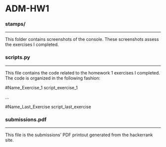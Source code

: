 # ADM-HW1

### stamps/
------

This folder contains screenshots of the console. These screenshots assess the exercises I completed.

### scripts.py
------

This file contains the code related to the homework 1 exercises I completed. The code is organized in the following fashion:

#Name_Exercise_1
script_exercise_1

...

#Name_Last_Exercise
script_last_exercise

### submissions.pdf
------

This file is the submissions' PDF printout generated from the hackerrank site.
